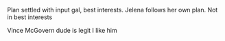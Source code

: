 Plan settled with input gal, best interests. Jelena follows her own plan. Not in best interests

Vince McGovern dude is legit I like him
